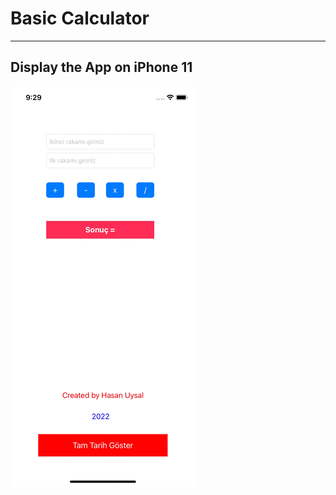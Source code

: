 # Basic Calculator
---
## Display the App on iPhone 11 
![](https://github.com/hasanuysaal/BasicCalculator/blob/main/Gif/iPhone11.gif)
